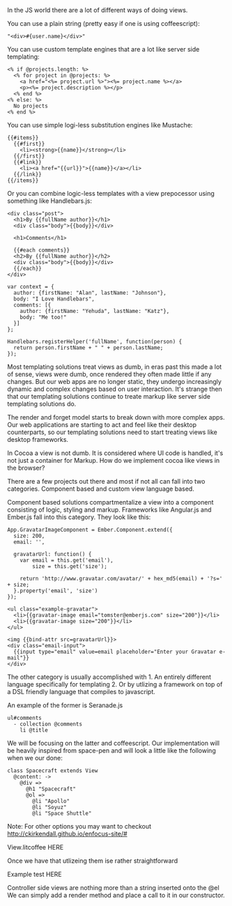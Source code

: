 In the JS world there are a lot of different ways of doing views.

You can use a plain string (pretty easy if one is using coffeescript):

    "<div>#{user.name}</div>"

You can use custom template engines that are a lot like server side templating:

    <% if @projects.length: %>
      <% for project in @projects: %>
        <a href="<%= project.url %>"><%= project.name %></a>
        <p><%= project.description %></p>
      <% end %>
    <% else: %>
      No projects
    <% end %>

You can use simple logi-less substitution engines like Mustache:

    {{#items}}
      {{#first}}
        <li><strong>{{name}}</strong></li>
      {{/first}}
      {{#link}}
        <li><a href="{{url}}">{{name}}</a></li>
      {{/link}}
    {{/items}}

Or you can combine logic-less templates with a view prepocessor using something like Handlebars.js:

    <div class="post">
      <h1>By {{fullName author}}</h1>
      <div class="body">{{body}}</div>

      <h1>Comments</h1>

      {{#each comments}}
      <h2>By {{fullName author}}</h2>
      <div class="body">{{body}}</div>
      {{/each}}
    </div>

    var context = {
      author: {firstName: "Alan", lastName: "Johnson"},
      body: "I Love Handlebars",
      comments: [{
        author: {firstName: "Yehuda", lastName: "Katz"},
        body: "Me too!"
      }]
    };

    Handlebars.registerHelper('fullName', function(person) {
      return person.firstName + " " + person.lastName;
    });


Most templating solutions treat views as dumb, in eras past this made a lot of sense, views were dumb, once rendered they often made little if any changes. But our web apps are no longer static, they undergo increasingly dynamic and complex changes based on user interaction. It's strange then that our templating solutions continue to treate markup like server side templating solutions do. 

The render and forget model starts to break down with more complex apps. Our web applications are starting to act and feel like their desktop counterparts, so our templating solutions need to start treating views like desktop frameworks.

In Cocoa a view is not dumb. It is considered where UI code is handled, it's not just a container for Markup. How do we implement cocoa like views in the browser?

There are a few projects out there and most if not all can fall into two categories. Component based and custom view language based.

Component based solutions compartmentalize a view into a component consisting of logic, styling and markup. Frameworks like Angular.js and Ember.js fall into this category. They look like this:

    App.GravatarImageComponent = Ember.Component.extend({
      size: 200,
      email: '',

      gravatarUrl: function() {
        var email = this.get('email'),
            size = this.get('size');

        return 'http://www.gravatar.com/avatar/' + hex_md5(email) + '?s=' + size;
      }.property('email', 'size')
    });

    <ul class="example-gravatar">
      <li>{{gravatar-image email="tomster@emberjs.com" size="200"}}</li>
      <li>{{gravatar-image size="200"}}</li>
    </ul>

    <img {{bind-attr src=gravatarUrl}}>
    <div class="email-input">
      {{input type="email" value=email placeholder="Enter your Gravatar e-mail"}}
    </div>

The other category is usually accomplished with 1. An entirely different language specifically for templating 2. Or by utlizing a framework on top of a DSL friendly language that compiles to javascript.

An example of the former is Seranade.js

    ul#comments
      - collection @comments
        li @title 

We will be focusing on the latter and coffeescript. Our implementation will be heavily inspired from space-pen and will look a little like the following when we our done:

    class Spacecraft extends View
      @content: ->
        @div =>
          @h1 "Spacecraft"
          @ol =>
            @li "Apollo"
            @li "Soyuz"
            @li "Space Shuttle"

Note: For other options you may want to checkout http://ckirkendall.github.io/enfocus-site/#

View.litcoffee HERE

Once we have that utlizeing them ise rather straightforward

Example test HERE

Controller side views are nothing more than a string inserted onto the @el
We can simply add a render method and place a call to it in our constructor. 











